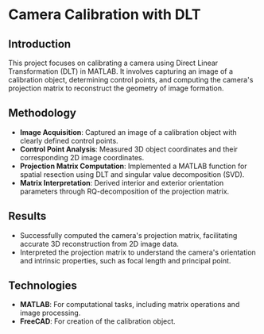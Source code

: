# Camera Calibration with DLT

## Introduction
This project focuses on calibrating a camera using Direct Linear Transformation (DLT) in MATLAB. It involves capturing an image of a calibration object, determining control points, and computing the camera's projection matrix to reconstruct the geometry of image formation.

## Methodology
- **Image Acquisition**: Captured an image of a calibration object with clearly defined control points.
- **Control Point Analysis**: Measured 3D object coordinates and their corresponding 2D image coordinates.
- **Projection Matrix Computation**: Implemented a MATLAB function for spatial resection using DLT and singular value decomposition (SVD).
- **Matrix Interpretation**: Derived interior and exterior orientation parameters through RQ-decomposition of the projection matrix.

## Results
- Successfully computed the camera's projection matrix, facilitating accurate 3D reconstruction from 2D image data.
- Interpreted the projection matrix to understand the camera's orientation and intrinsic properties, such as focal length and principal point.

## Technologies
- **MATLAB**: For computational tasks, including matrix operations and image processing.
- **FreeCAD**: For creation of the calibration object.
